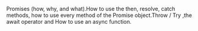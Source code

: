 Promises (how, why, and what).How to use the then, resolve, catch methods, how to use every method of the Promise object.Throw / Try ,the await operator and How to use an async function.
